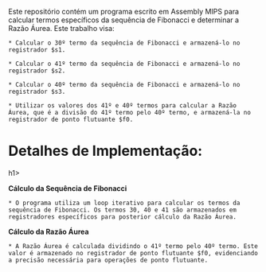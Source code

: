 Este repositório contém um programa escrito em Assembly MIPS para calcular termos específicos da sequência de Fibonacci e determinar a Razão Áurea. Este trabalho visa:

`* Calcular o 30º termo da sequência de Fibonacci e armazená-lo no registrador $s1.`

`* Calcular o 41º termo da sequência de Fibonacci e armazená-lo no registrador $s2.`

`* Calcular o 40º termo da sequência de Fibonacci e armazená-lo no registrador $s3.`

`* Utilizar os valores dos 41º e 40º termos para calcular a Razão Áurea, que é a divisão do 41º termo pelo 40º termo, e armazená-la no registrador de ponto flutuante $f0.`

<h1> Detalhes de Implementação: </h1>h1>

 <b>Cálculo da Sequência de Fibonacci </b>
 
`* O programa utiliza um loop iterativo para calcular os termos da sequência de Fibonacci. Os termos 30, 40 e 41 são armazenados em registradores específicos para posterior cálculo da Razão Áurea.`

<b>Cálculo da Razão Áurea </b>

`* A Razão Áurea é calculada dividindo o 41º termo pelo 40º termo. Este valor é armazenado no registrador de ponto flutuante $f0, evidenciando a precisão necessária para operações de ponto flutuante. `
